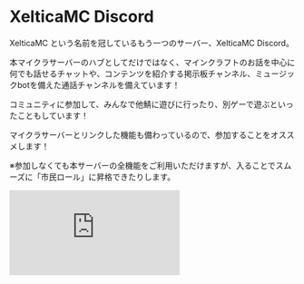 # XelticaMC Discord

XelticaMC という名前を冠しているもう一つのサーバー、XelticaMC Discord。

本マイクラサーバーのハブとしてだけではなく、マインクラフトのお話を中心に何でも話せるチャットや、コンテンツを紹介する掲示板チャンネル、ミュージックbotを備えた通話チャンネルを備えています！

コミュニティに参加して、みんなで他鯖に遊びに行ったり、別ゲーで遊ぶといったこともしています！

マイクラサーバーとリンクした機能も備わっているので、参加することをオススメします！

※参加しなくても本サーバーの全機能をご利用いただけますが、入ることでスムーズに「市民ロール」に昇格できたりします。

<iframe
	class="_widget"
	src="https://discord.com/widget?id=759661786105905152&theme=dark"
	allowtransparency="true"
	frameborder="0"
	sandbox="allow-popups allow-popups-to-escape-sandbox allow-same-origin allow-scripts"
></iframe>
